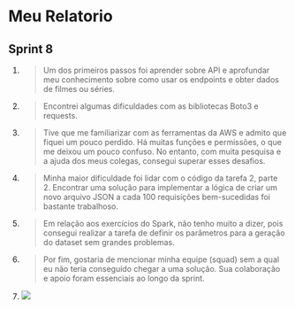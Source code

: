 # **Meu Relatorio**
##    Sprint 8

1. >Um dos primeiros passos foi aprender sobre API e aprofundar meu conhecimento sobre como usar os endpoints e obter dados de filmes ou séries.

2. >Encontrei algumas dificuldades com as bibliotecas Boto3 e requests.

3. >Tive que me familiarizar com as ferramentas da AWS e admito que fiquei um pouco perdido. Há muitas funções e permissões, o que me deixou um pouco confuso. No entanto, com muita pesquisa e a ajuda dos meus colegas, consegui superar esses desafios.

4. >Minha maior dificuldade foi lidar com o código da tarefa 2, parte 2. Encontrar uma solução para implementar a lógica de criar um novo arquivo JSON a cada 100 requisições bem-sucedidas foi bastante trabalhoso.

5. >Em relação aos exercícios do Spark, não tenho muito a dizer, pois consegui realizar a tarefa de definir os parâmetros para a geração do dataset sem grandes problemas.

6. >Por fim, gostaria de mencionar minha equipe (squad) sem a qual eu não teria conseguido chegar a uma solução. Sua colaboração e apoio foram essenciais ao longo da sprint.

7. ![](https://s3.sa-east-1.amazonaws.com/remotar-assets-prod/company-profile-covers/cl7god9gt00lx04wg4p2a93zt.jpg)
